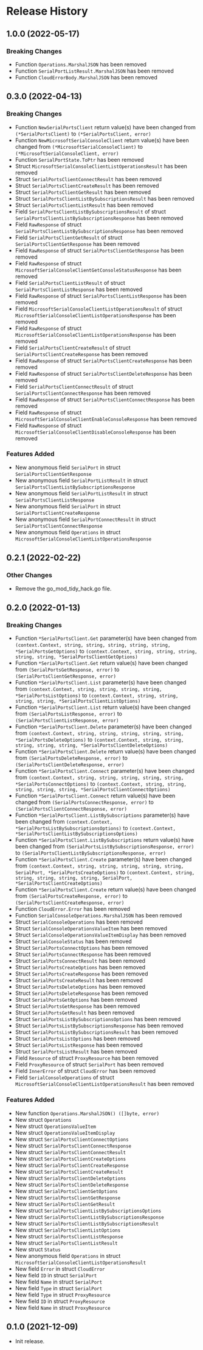 # Release History

## 1.0.0 (2022-05-17)
### Breaking Changes

- Function `Operations.MarshalJSON` has been removed
- Function `SerialPortListResult.MarshalJSON` has been removed
- Function `CloudErrorBody.MarshalJSON` has been removed


## 0.3.0 (2022-04-13)
### Breaking Changes

- Function `NewSerialPortsClient` return value(s) have been changed from `(*SerialPortsClient)` to `(*SerialPortsClient, error)`
- Function `NewMicrosoftSerialConsoleClient` return value(s) have been changed from `(*MicrosoftSerialConsoleClient)` to `(*MicrosoftSerialConsoleClient, error)`
- Function `SerialPortState.ToPtr` has been removed
- Struct `MicrosoftSerialConsoleClientListOperationsResult` has been removed
- Struct `SerialPortsClientConnectResult` has been removed
- Struct `SerialPortsClientCreateResult` has been removed
- Struct `SerialPortsClientGetResult` has been removed
- Struct `SerialPortsClientListBySubscriptionsResult` has been removed
- Struct `SerialPortsClientListResult` has been removed
- Field `SerialPortsClientListBySubscriptionsResult` of struct `SerialPortsClientListBySubscriptionsResponse` has been removed
- Field `RawResponse` of struct `SerialPortsClientListBySubscriptionsResponse` has been removed
- Field `SerialPortsClientGetResult` of struct `SerialPortsClientGetResponse` has been removed
- Field `RawResponse` of struct `SerialPortsClientGetResponse` has been removed
- Field `RawResponse` of struct `MicrosoftSerialConsoleClientGetConsoleStatusResponse` has been removed
- Field `SerialPortsClientListResult` of struct `SerialPortsClientListResponse` has been removed
- Field `RawResponse` of struct `SerialPortsClientListResponse` has been removed
- Field `MicrosoftSerialConsoleClientListOperationsResult` of struct `MicrosoftSerialConsoleClientListOperationsResponse` has been removed
- Field `RawResponse` of struct `MicrosoftSerialConsoleClientListOperationsResponse` has been removed
- Field `SerialPortsClientCreateResult` of struct `SerialPortsClientCreateResponse` has been removed
- Field `RawResponse` of struct `SerialPortsClientCreateResponse` has been removed
- Field `RawResponse` of struct `SerialPortsClientDeleteResponse` has been removed
- Field `SerialPortsClientConnectResult` of struct `SerialPortsClientConnectResponse` has been removed
- Field `RawResponse` of struct `SerialPortsClientConnectResponse` has been removed
- Field `RawResponse` of struct `MicrosoftSerialConsoleClientEnableConsoleResponse` has been removed
- Field `RawResponse` of struct `MicrosoftSerialConsoleClientDisableConsoleResponse` has been removed

### Features Added

- New anonymous field `SerialPort` in struct `SerialPortsClientGetResponse`
- New anonymous field `SerialPortListResult` in struct `SerialPortsClientListBySubscriptionsResponse`
- New anonymous field `SerialPortListResult` in struct `SerialPortsClientListResponse`
- New anonymous field `SerialPort` in struct `SerialPortsClientCreateResponse`
- New anonymous field `SerialPortConnectResult` in struct `SerialPortsClientConnectResponse`
- New anonymous field `Operations` in struct `MicrosoftSerialConsoleClientListOperationsResponse`


## 0.2.1 (2022-02-22)

### Other Changes

- Remove the go_mod_tidy_hack.go file.

## 0.2.0 (2022-01-13)
### Breaking Changes

- Function `*SerialPortsClient.Get` parameter(s) have been changed from `(context.Context, string, string, string, string, string, *SerialPortsGetOptions)` to `(context.Context, string, string, string, string, string, *SerialPortsClientGetOptions)`
- Function `*SerialPortsClient.Get` return value(s) have been changed from `(SerialPortsGetResponse, error)` to `(SerialPortsClientGetResponse, error)`
- Function `*SerialPortsClient.List` parameter(s) have been changed from `(context.Context, string, string, string, string, *SerialPortsListOptions)` to `(context.Context, string, string, string, string, *SerialPortsClientListOptions)`
- Function `*SerialPortsClient.List` return value(s) have been changed from `(SerialPortsListResponse, error)` to `(SerialPortsClientListResponse, error)`
- Function `*SerialPortsClient.Delete` parameter(s) have been changed from `(context.Context, string, string, string, string, string, *SerialPortsDeleteOptions)` to `(context.Context, string, string, string, string, string, *SerialPortsClientDeleteOptions)`
- Function `*SerialPortsClient.Delete` return value(s) have been changed from `(SerialPortsDeleteResponse, error)` to `(SerialPortsClientDeleteResponse, error)`
- Function `*SerialPortsClient.Connect` parameter(s) have been changed from `(context.Context, string, string, string, string, string, *SerialPortsConnectOptions)` to `(context.Context, string, string, string, string, string, *SerialPortsClientConnectOptions)`
- Function `*SerialPortsClient.Connect` return value(s) have been changed from `(SerialPortsConnectResponse, error)` to `(SerialPortsClientConnectResponse, error)`
- Function `*SerialPortsClient.ListBySubscriptions` parameter(s) have been changed from `(context.Context, *SerialPortsListBySubscriptionsOptions)` to `(context.Context, *SerialPortsClientListBySubscriptionsOptions)`
- Function `*SerialPortsClient.ListBySubscriptions` return value(s) have been changed from `(SerialPortsListBySubscriptionsResponse, error)` to `(SerialPortsClientListBySubscriptionsResponse, error)`
- Function `*SerialPortsClient.Create` parameter(s) have been changed from `(context.Context, string, string, string, string, string, SerialPort, *SerialPortsCreateOptions)` to `(context.Context, string, string, string, string, string, SerialPort, *SerialPortsClientCreateOptions)`
- Function `*SerialPortsClient.Create` return value(s) have been changed from `(SerialPortsCreateResponse, error)` to `(SerialPortsClientCreateResponse, error)`
- Function `CloudError.Error` has been removed
- Function `SerialConsoleOperations.MarshalJSON` has been removed
- Struct `SerialConsoleOperations` has been removed
- Struct `SerialConsoleOperationsValueItem` has been removed
- Struct `SerialConsoleOperationsValueItemDisplay` has been removed
- Struct `SerialConsoleStatus` has been removed
- Struct `SerialPortsConnectOptions` has been removed
- Struct `SerialPortsConnectResponse` has been removed
- Struct `SerialPortsConnectResult` has been removed
- Struct `SerialPortsCreateOptions` has been removed
- Struct `SerialPortsCreateResponse` has been removed
- Struct `SerialPortsCreateResult` has been removed
- Struct `SerialPortsDeleteOptions` has been removed
- Struct `SerialPortsDeleteResponse` has been removed
- Struct `SerialPortsGetOptions` has been removed
- Struct `SerialPortsGetResponse` has been removed
- Struct `SerialPortsGetResult` has been removed
- Struct `SerialPortsListBySubscriptionsOptions` has been removed
- Struct `SerialPortsListBySubscriptionsResponse` has been removed
- Struct `SerialPortsListBySubscriptionsResult` has been removed
- Struct `SerialPortsListOptions` has been removed
- Struct `SerialPortsListResponse` has been removed
- Struct `SerialPortsListResult` has been removed
- Field `Resource` of struct `ProxyResource` has been removed
- Field `ProxyResource` of struct `SerialPort` has been removed
- Field `InnerError` of struct `CloudError` has been removed
- Field `SerialConsoleOperations` of struct `MicrosoftSerialConsoleClientListOperationsResult` has been removed

### Features Added

- New function `Operations.MarshalJSON() ([]byte, error)`
- New struct `Operations`
- New struct `OperationsValueItem`
- New struct `OperationsValueItemDisplay`
- New struct `SerialPortsClientConnectOptions`
- New struct `SerialPortsClientConnectResponse`
- New struct `SerialPortsClientConnectResult`
- New struct `SerialPortsClientCreateOptions`
- New struct `SerialPortsClientCreateResponse`
- New struct `SerialPortsClientCreateResult`
- New struct `SerialPortsClientDeleteOptions`
- New struct `SerialPortsClientDeleteResponse`
- New struct `SerialPortsClientGetOptions`
- New struct `SerialPortsClientGetResponse`
- New struct `SerialPortsClientGetResult`
- New struct `SerialPortsClientListBySubscriptionsOptions`
- New struct `SerialPortsClientListBySubscriptionsResponse`
- New struct `SerialPortsClientListBySubscriptionsResult`
- New struct `SerialPortsClientListOptions`
- New struct `SerialPortsClientListResponse`
- New struct `SerialPortsClientListResult`
- New struct `Status`
- New anonymous field `Operations` in struct `MicrosoftSerialConsoleClientListOperationsResult`
- New field `Error` in struct `CloudError`
- New field `ID` in struct `SerialPort`
- New field `Name` in struct `SerialPort`
- New field `Type` in struct `SerialPort`
- New field `Type` in struct `ProxyResource`
- New field `ID` in struct `ProxyResource`
- New field `Name` in struct `ProxyResource`


## 0.1.0 (2021-12-09)

- Init release.
